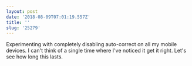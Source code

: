 ```yaml
---
layout: post
date: '2018-08-09T07:01:19.557Z'
title: ''
slug: '25279'
---
```

Experimenting with completely disabling auto-correct on all my mobile devices. I can&#39;t think of a single time where I&#39;ve noticed it get it right. Let&#39;s see how long this lasts.
